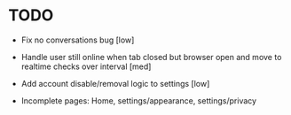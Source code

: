 # TODO
- Fix no conversations bug [low]
- Handle user still online when tab closed but browser open and move to realtime checks over interval [med]
- Add account disable/removal logic to settings [low]

- Incomplete pages: Home, settings/appearance, settings/privacy